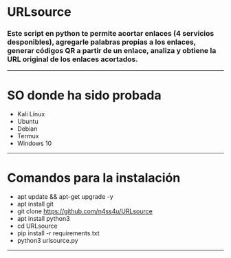 # URLsource
### Este script en python te permite acortar enlaces (4 servicios desponibles), agregarle palabras propias a los enlaces, generar códigos QR a partir de un enlace, analiza y obtiene la URL original de los enlaces acortados.  

------------


# SO donde ha sido probada
- Kali Linux
- Ubuntu
- Debian
- Termux
- Windows 10

------------


# Comandos para la instalación
- apt update && apt-get upgrade -y
- apt install git
- git clone https://github.com/n4ss4u/URLsource
- apt install python3
- cd URLsource
- pip install -r requirements.txt
- python3 urlsource.py

------------
